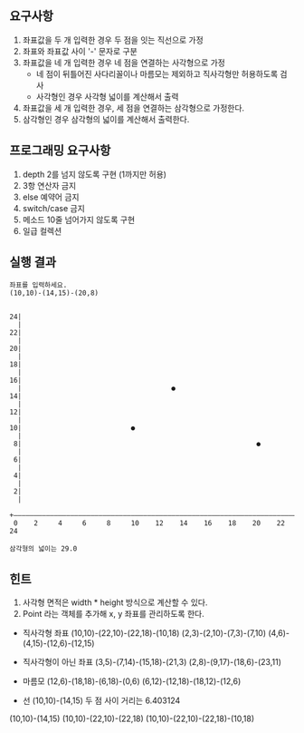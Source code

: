 ## 요구사항
1. 좌표값을 두 개 입력한 경우 두 점을 잇는 직선으로 가정
2. 좌표와 좌표값 사이 '-' 문자로 구분
3. 좌표값을 네 개 입력한 경우 네 점을 연결하는 사각형으로 가정
    - 네 점이 뒤틀어진 사다리꼴이나 마름모는 제외하고 직사각형만 허용하도록 검사
    - 사각형인 경우 사각형 넓이를 계산해서 출력
4. 좌표값을 세 개 입력한 경우, 세 점을 연결하는 삼각형으로 가정한다.
5. 삼각형인 경우 삼각형의 넓이를 계산해서 출력한다.


## 프로그래밍 요구사항
1. depth 2를 넘지 않도록 구현 (1까지만 허용)
2. 3항 연산자 금지
3. else 예약어 금지
4. switch/case 금지
5. 메소드 10줄 넘어가지 않도록 구현
6. 일급 컬렉션


## 실행 결과
```
좌표를 입력하세요.
(10,10)-(14,15)-(20,8)


24|
  |
22|                                                  
  |
20|
  |
18|
  |
16|
  |                                     ●
14|
  |                                       
12|
  |
10|                           ●                       
  |
 8|                                                          ●
  |
 6|
  |
 4|
  |
 2|
  |
  +――――――――――――――――――――――――――――――――――――――――――――――――――――――――――――――――――――――
 0    2     4     6     8     10    12    14    16    18    20    22    24

삼각형의 넓이는 29.0
```

## 힌트
1. 사각형 면적은 width * height 방식으로 계산할 수 있다.
2. Point 라는 객체를 추가해 x, y 좌표를 관리하도록 한다.

- 직사각형 좌표
  (10,10)-(22,10)-(22,18)-(10,18)
  (2,3)-(2,10)-(7,3)-(7,10)
  (4,6)-(4,15)-(12,6)-(12,15)

- 직사각형이 아닌 좌표
  (3,5)-(7,14)-(15,18)-(21,3)
  (2,8)-(9,17)-(18,6)-(23,11)

- 마름모
  (12,6)-(18,18)-(6,18)-(0,6)
  (6,12)-(12,18)-(18,12)-(12,6)

- 선
  (10,10)-(14,15)
  두 점 사이 거리는 6.403124

(10,10)-(14,15)
(10,10)-(22,10)-(22,18)
(10,10)-(22,10)-(22,18)-(10,18)